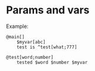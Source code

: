 # Params and vars #

Example:
```
@main[]
	$myvar[abc]
	test is ^test[what;777]

@test[word;number]
	tested $word $number $myvar
```